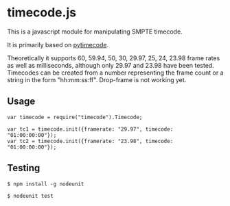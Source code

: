 # timecode.js

This is a javascript module for manipulating SMPTE timecode.

It is primarily based on [pytimecode](http://code.google.com/p/pytimecode/).

Theoretically it supports 60, 59.94, 50, 30, 29.97, 25, 24, 23.98 frame rates as well as milliseconds, although only 29.97 and 23.98 have been tested.  Timecodes can be created from a number representing the frame count or a string in the form "hh:mm:ss:ff".  Drop-frame is not working yet.

## Usage

    var timecode = require("timecode").Timecode;

    var tc1 = timecode.init({framerate: "29.97", timecode: "01:00:00:00"});
    var tc2 = timecode.init({framerate: "23.98", timecode: "01:00:00:00"});

## Testing

    $ npm install -g nodeunit

    $ nodeunit test
